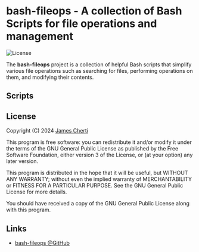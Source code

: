 # bash-fileops - A collection of Bash Scripts for file operations and management
![License](https://img.shields.io/github/license/jamescherti/bash-fileops)

The **bash-fileops** project is a collection of helpful Bash scripts that simplify various file operations such as searching for files, performing operations on them, and modifying their contents.

## Scripts

## License

Copyright (C) 2024 [James Cherti](https://www.jamescherti.com)

This program is free software: you can redistribute it and/or modify it under the terms of the GNU General Public License as published by the Free Software Foundation, either version 3 of the License, or (at your option) any later version.

This program is distributed in the hope that it will be useful, but WITHOUT ANY WARRANTY; without even the implied warranty of MERCHANTABILITY or FITNESS FOR A PARTICULAR PURPOSE. See the GNU General Public License for more details.

You should have received a copy of the GNU General Public License along with this program.

## Links

- [bash-fileops @GitHub](https://github.com/jamescherti/bash-fileops)
